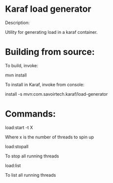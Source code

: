Karaf load generator
====

Description:

Utility for generating load in a karaf container.

Building from source:
===

To build, invoke:

 mvn install


To install in Karaf, invoke from console:

 install -s mvn:com.savoirtech.karaf/load-generator


Commands:
===

load:start -t X

  Where x is the number of threads to spin up

load:stopall

  To stop all running threads

load:list

  To list all running threads